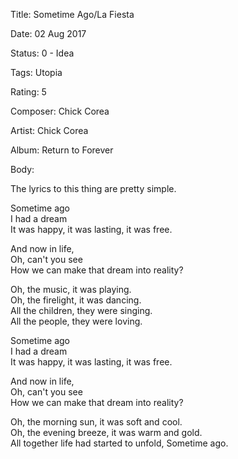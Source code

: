 Title:  Sometime Ago/La Fiesta

Date:   02 Aug 2017

Status: 0 - Idea

Tags:   Utopia

Rating: 5

Composer: Chick Corea

Artist: Chick Corea

Album:  Return to Forever

Body:   
 
The lyrics to this thing are pretty simple. 

Sometime ago  
I had a dream  
It was happy, it was lasting, it was free.

And now in life,   
Oh, can't you see  
How we can make that dream into reality?

Oh, the music, it was playing.  
Oh, the firelight, it was dancing.  
All the children, they were singing.  
All the people, they were loving.  

Sometime ago   
I had a dream  
It was happy, it was lasting, it was free.

And now in life,   
Oh, can't you see  
How we can make that dream into reality?

Oh, the morning sun, it was soft and cool.  
Oh, the evening breeze, it was warm and gold.  
All together life had started to unfold,
Sometime ago.

